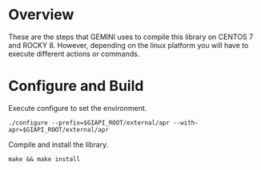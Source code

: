 # Overview
These are the steps  that GEMINI uses to compile this library on CENTOS 7 and ROCKY 8. However, depending on the linux platform you will have to execute different actions or commands.

# Configure and Build
Execute configure to set the environment.
```
./configure --prefix=$GIAPI_ROOT/external/apr --with-apr=$GIAPI_ROOT/external/apr
```
Compile and install the library. 

```
make && make install
```
